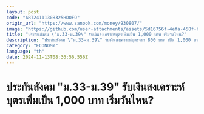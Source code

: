 ```yaml
---
layout: post
code: "ART24111308325HDOFO"
origin_url: "https://www.sanook.com/money/930807/"
image: "https://github.com/user-attachments/assets/5d16756f-4efa-458f-ba31-ae096116d2cb"
title: "ประกันสังคม \"ม.33-ม.39\" รับเงินสงเคราะห์บุตรเพิ่มเป็น 1,000 บาท เริ่มวันไหน?"
description: "ประกันสังคม \"ม.33-ม.39\" รับเงินสงเคราะห์บุตรจาก 800 บาท เป็น 1,000 บาท เช็กเลยจะได้รับเงินเพิ่มวันไหน"
category: "ECONOMY"
language: "th"
date: 2024-11-13T08:36:56.556Z
---
```


# ประกันสังคม "ม.33-ม.39" รับเงินสงเคราะห์บุตรเพิ่มเป็น 1,000 บาท เริ่มวันไหน?